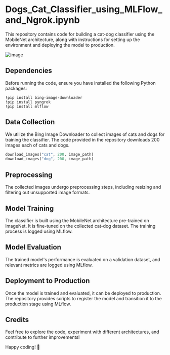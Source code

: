 # Dogs_Cat_Classifier_using_MLFlow_and_Ngrok.ipynb


This repository contains code for building a cat-dog classifier using the MobileNet architecture, along with instructions for setting up the environment and deploying the model to production.

![image](https://github.com/saahil1801/Dogs_Cat_Classifier_using_MobileNet-MLFlow_and_Ngrok.ipynb/assets/84408557/bdd8d4a8-ae40-42e5-8dc1-8c4501b1ea57)

## Dependencies

Before running the code, ensure you have installed the following Python packages:

```
!pip install bing-image-downloader
!pip install pyngrok
!pip install mlflow
```

## Data Collection

We utilize the Bing Image Downloader to collect images of cats and dogs for training the classifier. The code provided in the repository downloads 200 images each of cats and dogs.

```python
download_images("cat", 200, image_path)
download_images("dog", 200, image_path)
```

## Preprocessing

The collected images undergo preprocessing steps, including resizing and filtering out unsupported image formats.

## Model Training

The classifier is built using the MobileNet architecture pre-trained on ImageNet. It is fine-tuned on the collected cat-dog dataset. The training process is logged using MLflow.

## Model Evaluation

The trained model's performance is evaluated on a validation dataset, and relevant metrics are logged using MLflow.

## Deployment to Production

Once the model is trained and evaluated, it can be deployed to production. The repository provides scripts to register the model and transition it to the production stage using MLflow.

## Credits


Feel free to explore the code, experiment with different architectures, and contribute to further improvements!

Happy coding! 🚀

